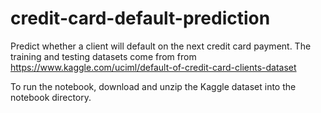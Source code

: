 # credit-card-default-prediction
Predict whether a client will default on the next credit card payment. The training and testing datasets come from from https://www.kaggle.com/uciml/default-of-credit-card-clients-dataset

To run the notebook, download and unzip the Kaggle dataset into the notebook directory.
